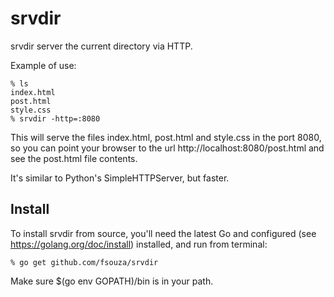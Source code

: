 # srvdir

srvdir server the current directory via HTTP.

Example of use:

    % ls
    index.html
    post.html
    style.css
    % srvdir -http=:8080

This will serve the files index.html, post.html and style.css in the port 8080,
so you can point your browser to the url http://localhost:8080/post.html and see
the post.html file contents.

It's similar to Python's SimpleHTTPServer, but faster.

## Install

To install srvdir from source, you'll need the latest Go and configured (see
https://golang.org/doc/install) installed, and run from terminal:

    % go get github.com/fsouza/srvdir

Make sure $(go env GOPATH)/bin is in your path.
